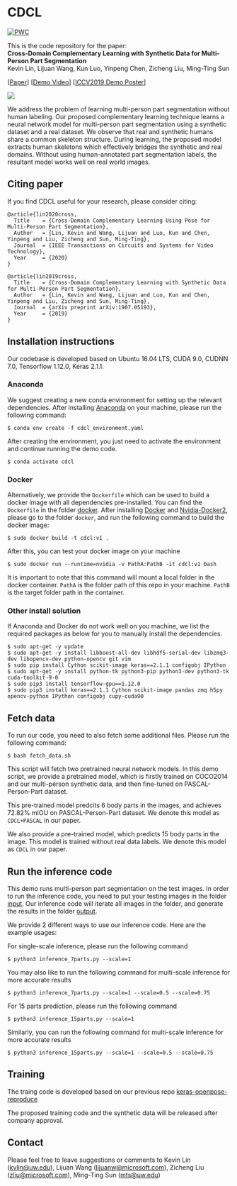 # CDCL

[![PWC](https://img.shields.io/endpoint.svg?url=https://paperswithcode.com/badge/cross-domain-complementary-learning-with/human-part-segmentation-on-pascal-person-part)](https://paperswithcode.com/sota/human-part-segmentation-on-pascal-person-part?p=cross-domain-complementary-learning-with)

This is the code repository for the paper:  
**Cross-Domain Complementary Learning with Synthetic Data for Multi-Person Part Segmentation**  
Kevin Lin, Lijuan Wang, Kun Luo, Yinpeng Chen, Zicheng Liu, Ming-Ting Sun

[[Paper](https://arxiv.org/abs/1907.05193)] [[Demo Video](https://youtu.be/8QaGfdHwH48)] [[ICCV2019 Demo Poster](http://students.washington.edu/kvlin/data/iccv19-demo-poster.pdf)]


![](https://students.washington.edu/kvlin/data/cdcl_teaser.png)

We address the problem of learning multi-person part segmentation without human labeling. Our proposed complementary learning technique learns a neural network model for multi-person part segmentation using a synthetic dataset and a real dataset. We observe that real and synthetic humans share a common skeleton structure. During learning, the proposed model extracts human skeletons which effectively bridges the synthetic and real domains. Without using human-annotated part segmentation labels, the resultant model works well on real world images.



## Citing paper
If you find CDCL useful for your research, please consider citing:

	@article{lin2020cross,
	  Title    = {Cross-Domain Complementary Learning Using Pose for Multi-Person Part Segmentation},
	  Author   = {Lin, Kevin and Wang, Lijuan and Luo, Kun and Chen, Yinpeng and Liu, Zicheng and Sun, Ming-Ting},
	  Journal  = {IEEE Transactions on Circuits and Systems for Video Technology},
	  Year     = {2020}
	}

	@article{lin2019cross,
	  Title    = {Cross-Domain Complementary Learning with Synthetic Data for Multi-Person Part Segmentation},
	  Author   = {Lin, Kevin and Wang, Lijuan and Luo, Kun and Chen, Yinpeng and Liu, Zicheng and Sun, Ming-Ting},
	  Journal  = {arXiv preprint arXiv:1907.05193},
	  Year     = {2019}
	}


## Installation instructions
Our codebase is developed based on Ubuntu 16.04 LTS, CUDA 9.0, CUDNN 7.0, Tensorflow 1.12.0, Keras 2.1.1.

### Anaconda

We suggest creating a new conda environment for setting up the relevant dependencies. After installing [Anaconda](https://docs.anaconda.com/anaconda/install/linux/) on your machine, please run the following command:

    $ conda env create -f cdcl_environment.yaml

After creating the environment, you just need to activate the environment and continue running the demo code.  

    $ conda activate cdcl

### Docker

Alternatively, we provide the `Dockerfile` which can be used to build a docker image with all dependencies pre-installed. You can find the `Dockerfile` in the folder [docker](https://github.com/kevinlin311tw/CDCL-human-part-segmentation/blob/master/docker). After installing [Docker](https://docs.docker.com/install/linux/docker-ce/ubuntu/) and [Nvidia-Docker2](https://github.com/NVIDIA/nvidia-docker/wiki/Installation-(version-2.0)), please go to the folder `docker`, and run the following command to build the docker image:

    $ sudo docker build -t cdcl:v1 .
 
After this, you can test your docker image on your machine

    $ sudo docker run --runtime=nvidia -v PathA:PathB -it cdcl:v1 bash

It is important to note that this command will mount a local folder in the docker container. 
`PathA` is the folder path of this repo in your machine. 
`PathB` is the target folder path in the container.

### Other install solution
If Anaconda and Docker do not work well on you machine, we list the required packages as below for you to manually install the dependencies.

    $ sudo apt-get -y update
    $ sudo apt-get -y install libboost-all-dev libhdf5-serial-dev libzmq3-dev libopencv-dev python-opencv git vim
    $ sudo pip install Cython scikit-image keras==2.1.1 configobj IPython
    $ sudo apt-get -y install python-tk python3-pip python3-dev python3-tk cuda-toolkit-9-0
    $ sudo pip3 install tensorflow-gpu==1.12.0
    $ sudo pip3 install keras==2.1.1 Cython scikit-image pandas zmq h5py opencv-python IPython configobj cupy-cuda90


## Fetch data
To run our code, you need to also fetch some additional files. Please run the following command:

    $ bash fetch_data.sh

This script will fetch two pretrained neural network models. In this demo script, we provide a pretrained model, which is firstly trained on COCO2014 and our multi-person synthetic data, and then fine-tuned on PASCAL-Person-Part dataset. 

This pre-trained model predcits 6 body parts in the images, and achieves 72.82% mIOU on PASCAL-Person-Part dataset. We denote this model as `CDCL+PASCAL` in our paper.

We also provide a pre-trained model, which predicts 15 body parts in the image. This model is trained without real data labels. We denote this model as `CDCL` in our paper.



## Run the inference code

This demo runs multi-person part segmentation on the test images. In order to run the inference code, you need to put your testing images in the folder [input](https://github.com/kevinlin311tw/CDCL-human-part-segmentation/blob/master/input). Our inference code will iterate all images in the folder, and generate the results in the folder [output](https://github.com/kevinlin311tw/CDCL-human-part-segmentation/blob/master/output). 

We provide 2 different ways to use our inference code. Here are the example usages:

For single-scale inference, please run the following command

    $ python3 inference_7parts.py --scale=1

You may also like to run the following command for multi-scale inference for more accurate results

    $ python3 inference_7parts.py --scale=1 --scale=0.5 --scale=0.75


For 15 parts prediction, please run the following command

    $ python3 inference_15parts.py --scale=1

Similarly, you can run the following command for multi-scale inference for more accurate results

    $ python3 inference_15parts.py --scale=1 --scale=0.5 --scale=0.75



## Training

The traing code is developed based on our previous repo [keras-openpose-reproduce](https://github.com/kevinlin311tw/keras-openpose-reproduce)


The proposed training code and the synthetic data will be released after company approval.

## Contact
Please feel free to leave suggestions or comments to Kevin Lin (kvlin@uw.edu), Lijuan Wang (lijuanw@microsoft.com), Zicheng Liu (zliu@microsoft.com), Ming-Ting Sun (mts@uw.edu)
